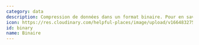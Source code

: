 ```yaml
---
category: data
description: Compression de données dans un format binaire. Pour en savoir plus [cliquez-ici](https://fr.wikipedia.org/wiki/Fichier_binaire)
icon: https://res.cloudinary.com/helpful-places/image/upload/v1664832750/dtpr-icons/data/binary_dhmrr1.svg
id: binary
name: Binaire
---
```

